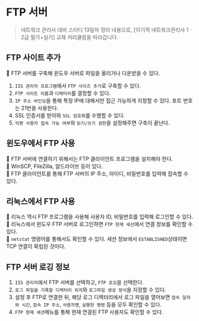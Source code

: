 # FTP 서버

> 네트워크 관리사 대비 스터디 13일차 정리 내용으로, [이기적 네트워크관리사 1ㆍ2급 필기+실기] 교재 커리큘럼을 따라갑니다.

## FTP 사이트 추가

🔹 FTP 서버를 구축해 윈도우 서버로 파일을 올리거나 다운받을 수 있다.<br>

1. `IIS 관리자 프로그램`에서 `FTP 사이즈 추가`로 구축할 수 있다.
2. `FTP 사이트 이름`과 `디렉터리`를 결정할 수 있다.
3. `IP 주소 바인딩`을 통해 특정 IP에 대해서만 접근 가능하게 지정할 수 있다. 포트 번호는 21번을 사용한다.
4. SSL 인증서를 받아와 `SSL 암호화`를 수행할 수 있다.
5. `익명 사용자 접속 가능 여부`와 `읽기/쓰기 권한`을 설정해주면 구축이 끝난다.

## 윈도우에서 FTP 사용

🔹 FTP 서버에 연결하기 위해서는 FTP 클라이언트 프로그램을 설치해야 한다.<br>
🔹 WinSCP, FileZilla, 알드라이브 등이 있다.<br>
🔹 FTP 클라이언트를 통해 FTP 서버의 IP 주소, 아이디, 비밀번호를 입력해 접속할 수 있다.

## 리눅스에서 FTP 사용

🔹 리눅스 역시 FTP 프로그램을 사용해 사용자 ID, 비밀번호를 입력해 로그인할 수 있다.<br>
🔹 리눅스에서 윈도우 FTP 서버로 로그인하면 `FTP 현재 세선`에서 연결 정보를 확인할 수 있다.<br>
🔹 `netstat` 명령어를 통해서도 확인할 수 있다. 세션 정보에서 `ESTABLISHED`상태이면 TCP 연결이 확립된 것이다.

## FTP 서버 로깅 정보

1. `IIS 관리자`에서 FTP 서버를 선택하고, `FTP 로깅`을 선택한다.
2. `로그 파일을 기록할 디렉터리 위치`와 `로그파일 생성 방식`을 지정할 수 있다.
3. 설정 후 FTP로 연결한 뒤, 해당 로그 디렉터리에서 로그 파일을 열어보면 `접속 일자와 시간`, `접속 IP 주소`, `사용자명`, `실행한 명령` 등을 모두 확인할 수 있다.
4. `FTP 현재 세션`메뉴를 통해 현재 연결된 FTP 사용자도 확인할 수 있다.
